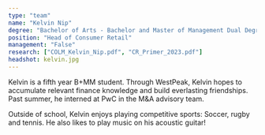 ```yaml
---
type: "team"
name: "Kelvin Nip"
degree: "Bachelor of Arts - Bachelor and Master of Management Dual Degree | Year 5"
position: "Head of Consumer Retail"
management: "False"
research: ["COLM_Kelvin_Nip.pdf", "CR_Primer_2023.pdf"]
headshot: kelvin.jpg
---
```


Kelvin is a fifth year B+MM student. Through WestPeak, Kelvin hopes to accumulate relevant finance knowledge and build everlasting friendships. Past summer, he interned at PwC in the M&A advisory team.

Outside of school, Kelvin enjoys playing competitive sports: Soccer, rugby and tennis. He also likes to play music on his acoustic guitar!
